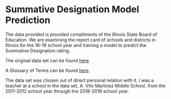 # **Summative Designation Model Prediction**

The data provided is provided compliments of the Illinois State Board of Education. We are examining the report card of schools and districts in Illinois for the 18-19 school year and training a model to predict the Summative Designation rating. 

The original data set can be found [here](https://www.isbe.net/_layouts/Download.aspx?SourceUrl=/Documents/2019-Report-Card-Public-Data-Set.xlsx).

A Glossary of Terms can be found [here](https://www.isbe.net/Documents/2019-Report-Card-Glossary-Terms.pdf).

The data set was chosen out of direct personal relation with it. I was a teacher at a school in the data set, A. Vito Martinez Middle School, from the 2011-2012 school year through the 2018-2019 school year. 
